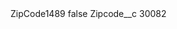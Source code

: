 <?xml version="1.0" encoding="UTF-8"?>
<CustomMetadata xmlns="http://soap.sforce.com/2006/04/metadata" xmlns:xsi="http://www.w3.org/2001/XMLSchema-instance" xmlns:xsd="http://www.w3.org/2001/XMLSchema">
    <label>ZipCode1489</label>
    <protected>false</protected>
    <values>
        <field>Zipcode__c</field>
        <value xsi:type="xsd:string">30082</value>
    </values>
</CustomMetadata>
